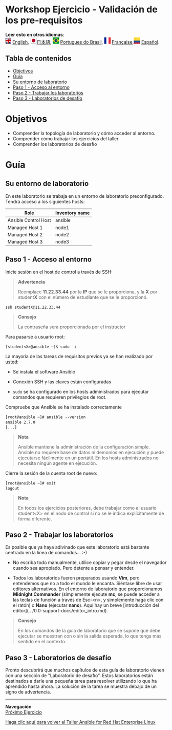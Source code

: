 # Workshop Ejercicio - Validación de los pre-requisitos

**Leer esto en otros idiomas**:
<br>![uk](../images/uk.png) [English](README.md),  ![japan](../images/japan.png)[日本語](README.ja.md), ![brazil](../images/brazil.png) [Portugues do Brasil](README.pt-br.md), ![france](../images/fr.png) [Française](README.fr.md),![Español](../images/col.png) [Español](README.es.md).

## Tabla de contenidos

* [Objetivos](#Objetivos)
* [Guía](#Guía)
* [Su entorno de laboratorio](#Su-entorno-de-laboratorio)
* [Paso 1 - Acceso al entorno](#Paso-1---Acceso-al-entorno)
* [Paso 2 - Trabajar los laboratorios](#Paso-2---Trabajar-los-laboratorios)
* [Paso 3 - Laboratorios de desafío](#Paso-3---Laboratorios-de-desafío)

# Objetivos

- Comprender la topología de laboratorio y cómo acceder al entorno.
- Comprender cómo trabajar los ejercicios del taller
- Comprender los laboratorios de desafío

# Guía

## Su entorno de laboratorio

En este laboratorio se trabaja en un entorno de laboratorio preconfigurado. Tendrá acceso a los siguientes hosts:

| Role                 | Inventory name |
| ---------------------| ---------------|
| Ansible Control Host | ansible        |
| Managed Host 1       | node1          |
| Managed Host 2       | node2          |
| Managed Host 3       | node3          |

## Paso 1 - Acceso al entorno

Inicie sesión en el host de control a través de SSH:

> **Advertencia**
>
> Reemplace **11.22.33.44** por la **IP** que se le proporciona, y la **X** por student**X** con el número de estudiante que se le proporcionó.

    ssh studentX@11.22.33.44

> **Consejo**
>
> La contraseña sera proporcionada por el instructor

Para pasarse a usuario root:

    [student<X>@ansible ~]$ sudo -i

La mayoría de las tareas de requisitos previos ya se han realizado por usted:

  - Se instala el software Ansible

  - Conexión SSH y las claves están configuradas

  - `sudo` se ha configurado en los hosts administrados para ejecutar comandos que requieren privilegios de root.


Compruebe que Ansible se ha instalado correctamente

    [root@ansible ~]# ansible --version
    ansible 2.7.0
    [...]

> **Nota**
>
> Ansible mantiene la administración de la configuración simple. Ansible no requiere base de datos ni demonios en ejecución y puede ejecutarse fácilmente en un portátil. En los hosts administrados no necesita ningún agente en ejecución.

Cierre la sesión de la cuenta root de nuevo:

    [root@ansible ~]# exit
    logout

> **Nota**
>
>En todos los ejercicios posteriores, debe trabajar como el usuario student\<X\> en el nodo de control si no se le indica explícitamente de forma diferente.

## Paso 2 - Trabajar los laboratorios

Es posible que ya haya adivinado que este laboratorio está bastante centrado en la línea de comandos... :-)

  - No escriba todo manualmente, utilice copiar y pegar desde el navegador cuando sea apropiado. Pero detente a pensar y entender.

  - Todos los laboratorios fueron preparados usando **Vim**, pero entendemos que no a todo el mundo le encanta. Siéntase libre de usar editores alternativos. En el entorno de laboratorio que proporcionamos **Midnight Commander** (simplemente ejecute **mc**, se puede acceder a las teclas de función a través de Esc-\<n\>, y simplemente haga clic con el ratón) o **Nano** (ejecutar **nano**). Aquí hay un breve [introducción del editor](.. /0.0-support-docs/editor_intro.md).


> **Consejo**
>
> En los comandos de la guía de laboratorio que se supone que debe ejecutar se muestran con o sin la salida esperada, lo que tenga más sentido en el contexto.

## Paso 3 - Laboratorios de desafío

Pronto descubrirá que muchos capítulos de esta guía de laboratorio vienen con una sección de "Laboratorio de desafío". Estos laboratorios están destinados a darle una pequeña tarea para resolver utilizando lo que ha aprendido hasta ahora. La solución de la tarea se muestra debajo de un signo de advertencia.

----
**Navegación**
<br>
[Próximo Ejercicio](../1.2-adhoc/README.es.md)

[Haga clic aquí para volver al Taller Ansible for Red Hat Enterprise Linux](../README.es.md#section-1---ansible-engine-exercises)

